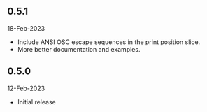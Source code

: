 ## 0.5.1
18-Feb-2023
* Include ANSI OSC escape sequences in the print position slice.
* More better documentation and examples.

## 0.5.0
12-Feb-2023
* Initial release